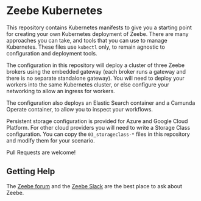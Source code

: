 # Zeebe Kubernetes

This repository contains Kubernetes manifests to give you a starting point for creating your own Kubernetes deployment of Zeebe. There are many approaches you can take, and tools that you can use to manage Kubernetes. These files use `kubectl` only, to remain agnostic to configuration and deployment tools.

The configuration in this repository will deploy a cluster of three Zeebe brokers using the embedded gateway (each broker runs a gateway and there is no separate standalone gateway). You will need to deploy your workers into the same Kubernetes cluster, or else configure your networking to allow an ingress for workers.

The configuration also deploys an Elastic Search container and a Camunda Operate container, to allow you to inspect your workflows.

Persistent storage configuration is provided for Azure and Google Cloud Platform. For other cloud providers you will need to write a Storage Class configuration. You can copy the `03_storageclass-*` files in this repository and modify them for your scenario.

Pull Requests are welcome!

## Getting Help

The [Zeebe forum](https://forum.zeebe.io/) and the [Zeebe Slack](https://zeebe-slack-invite.herokuapp.com/) are the best place to ask about Zeebe.